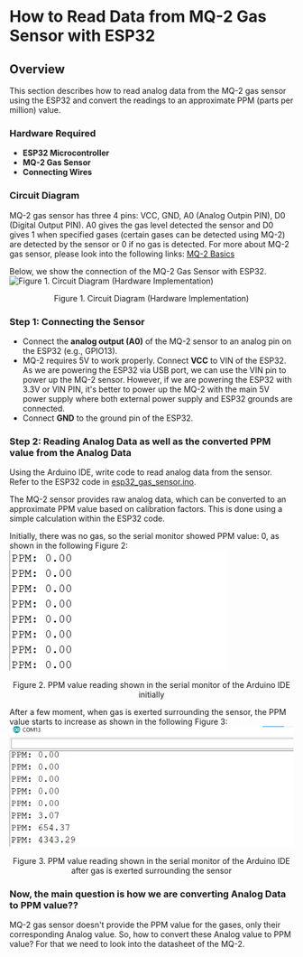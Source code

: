 # How to Read Data from MQ-2 Gas Sensor with ESP32

## Overview
This section describes how to read analog data from the MQ-2 gas sensor using the ESP32 and convert the readings to an approximate PPM (parts per million) value.

### Hardware Required
- **ESP32 Microcontroller**
- **MQ-2 Gas Sensor**
- **Connecting Wires**

### Circuit Diagram
MQ-2 gas sensor has three 4 pins: VCC, GND, A0 (Analog Outpin PIN), D0 (Digital Output PIN). A0 gives the gas level detected the sensor and D0 gives 1 when specified gases (certain gases can be detected using MQ-2) are detected by the sensor or 0 if no gas is detected. For more about MQ-2 gas sensor, please look into the following links:
[MQ-2 Basics](https://lastminuteengineers.com/mq2-gas-senser-arduino-tutorial/)

Below, we show the connection of the MQ-2 Gas Sensor with ESP32.
![Figure 1. Circuit Diagram (Hardware Implementation)](../images/circuit_img/hardware_implemented_img.jpg)
<br>
<figcaption style="text-align: center;">Figure 1. Circuit Diagram (Hardware Implementation)</figcaption>

### Step 1: Connecting the Sensor
- Connect the **analog output (A0)** of the MQ-2 sensor to an analog pin on the ESP32 (e.g., GPIO13).
- MQ-2 requires 5V to work properly. Connect **VCC** to VIN of the ESP32. As we are powering the ESP32 via USB port, we can use the VIN pin to power up the MQ-2 sensor.
  However, if we are powering the ESP32 with 3.3V or VIN PIN, it's better to power up the MQ-2 with the main 5V power supply where both external power supply and ESP32 grounds are connected.
- Connect **GND** to the ground pin of the ESP32.

### Step 2: Reading Analog Data as well as the converted PPM value from the Analog Data
Using the Arduino IDE, write code to read analog data from the sensor. Refer to the ESP32 code in [esp32_gas_sensor.ino](../code/esp32code-arduino-ide/esp32_gas_sensor.ino).

The MQ-2 sensor provides raw analog data, which can be converted to an approximate PPM value based on calibration factors. This is done using a simple calculation within the ESP32 code.

Initially, there was no gas, so the serial monitor showed PPM value: 0, as shown in the following Figure 2:
![Figure 2. PPM value reading shown in the serial monitor of the Arduino IDE initially](../images/ppm_reading/ss1.png)
<br>
<figcaption style="text-align: center;">Figure 2. PPM value reading shown in the serial monitor of the Arduino IDE initially</figcaption>

After a few moment, when gas is exerted surrounding the sensor, the PPM value starts to increase as shown in the following Figure 3:
![Figure 3. PPM value reading shown in the serial monitor of the Arduino IDE after gas is exerted surrounding the sensor](../images/ppm_reading/ss3.png)
<br>
<figcaption style="text-align: center;">Figure 3. PPM value reading shown in the serial monitor of the Arduino IDE after gas is exerted surrounding the sensor</figcaption>

### Now, the main question is how we are converting Analog Data to PPM value??
MQ-2 gas sensor doesn't provide the PPM value for the gases, only their corresponding Analog value. So, how to convert these Analog value to PPM value? For that we need to look into the datasheet of the MQ-2. 